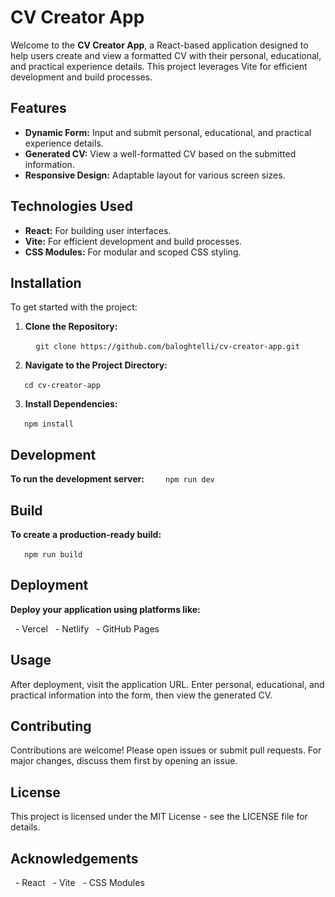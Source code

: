 # CV Creator App

Welcome to the **CV Creator App**, a React-based application designed to help users create and view a formatted CV with their personal, educational, and practical experience details. This project leverages Vite for efficient development and build processes.

## Features

- **Dynamic Form:** Input and submit personal, educational, and practical experience details.
- **Generated CV:** View a well-formatted CV based on the submitted information.
- **Responsive Design:** Adaptable layout for various screen sizes.

## Technologies Used

- **React:** For building user interfaces.
- **Vite:** For efficient development and build processes.
- **CSS Modules:** For modular and scoped CSS styling.

## Installation

To get started with the project:

1. **Clone the Repository:**

   ```
   git clone https://github.com/baloghtelli/cv-creator-app.git
   ```

2. **Navigate to the Project Directory:**

  ```
  cd cv-creator-app
  ```

3. **Install Dependencies:**

  ```
  npm install
  ```

## Development  

**To run the development server:**
  
  ```
  npm run dev
  ```

## Build

**To create a production-ready build:**

  ```
  npm run build
  ```

## Deployment

**Deploy your application using platforms like:**

  - Vercel
  - Netlify
  - GitHub Pages

## Usage

After deployment, visit the application URL. Enter personal, educational, and practical information into the form, then view the generated CV.

## Contributing

Contributions are welcome! Please open issues or submit pull requests. For major changes, discuss them first by opening an issue.

## License

This project is licensed under the MIT License - see the LICENSE file for details.

## Acknowledgements
  - React
  - Vite
  - CSS Modules